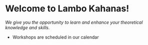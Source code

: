 # **Welcome to Lambo Kahanas!**
*We give you the opportunity to learn and enhance your theoretical knowledge and skills.*

- Workshops are scheduled in our calendar
